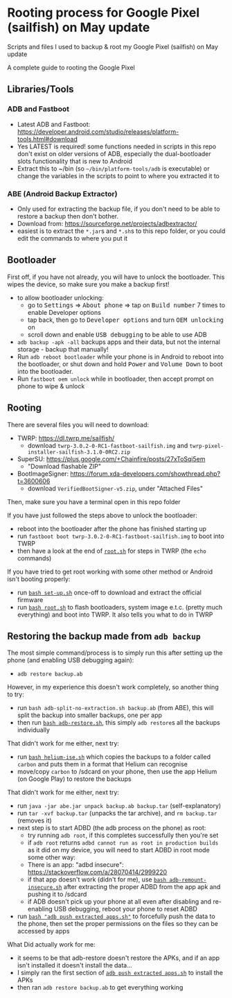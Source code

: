 # Rooting process for Google Pixel (sailfish) on May update
Scripts and files I used to backup & root my Google Pixel (sailfish) on May update

A complete guide to rooting the Google Pixel

## Libraries/Tools
### ADB and Fastboot
- Latest ADB and Fastboot: https://developer.android.com/studio/releases/platform-tools.html#download
- Yes LATEST is required! some functions needed in scripts in this repo don't exist on older versions of ADB, especially the dual-bootloader slots functionality that is new to Android
- Extract this to ~/bin (so `~/bin/platform-tools/adb` is executable) or change the variables in the scripts to point to where you extracted it to

### ABE (Android Backup Extractor)
- Only used for extracting the backup file, if you don't need to be able to restore a backup then don't bother.
- Download from: https://sourceforge.net/projects/adbextractor/
- easiest is to extract the `*.jar`s and `*.sh`s to this repo folder, or you could edit the commands to where you put it

## Bootloader
First off, if you have not already, you will have to unlock the bootloader. This wipes the device, so make sure you make a backup first!

- to allow bootloader unlocking:
  - go to <kbd>Settings</kbd> => <kbd>About phone</kbd> => tap on <kbd>Build number</kbd> 7 times to enable Developer options
  - tap back, then go to <kbd>Developer options</kbd> and turn <kbd>OEM unlocking</kbd> on
  - scroll down and enable <kbd>USB debugging</kbd> to be able to use ADB
- `adb backup -apk -all` backups apps and their data, but not the internal storage - backup that manually!
- Run `adb reboot bootloader` while your phone is in Android to reboot into the bootloader, or shut down and hold <kbd>Power</kbd> and <kbd>Volume Down</kbd> to boot into the bootloader.
- Run `fastboot oem unlock` while in bootloader, then accept prompt on phone to wipe & unlock

## Rooting
There are several files you will need to download:
- TWRP: https://dl.twrp.me/sailfish/
  - download `twrp-3.0.2-0-RC1-fastboot-sailfish.img` and `twrp-pixel-installer-sailfish-3.1.0-0RC2.zip`
- SuperSU: https://plus.google.com/+Chainfire/posts/27xToSqi5em
  - "Download flashable ZIP"
- BootImageSigner: https://forum.xda-developers.com/showthread.php?t=3600606
  - download `VerifiedBootSigner-v5.zip`, under "Attached Files"

Then, make sure you have a terminal open in this repo folder

If you have just followed the steps above to unlock the bootloader:
- reboot into the bootloader after the phone has finished starting up
- run `fastboot boot twrp-3.0.2-0-RC1-fastboot-sailfish.img` to boot into TWRP
- then have a look at the end of [`root.sh`](root.sh) for steps in TWRP (the `echo` commands)

If you have tried to get root working with some other method or Android isn't booting properly:
- run [`bash set-up.sh`](set-up.sh) once-off to download and extract the official firmware
- run [`bash root.sh`](root.sh) to flash bootloaders, system image e.t.c. (pretty much everything) and boot into TWRP. It also tells you what to do in TWRP

## Restoring the backup made from `adb backup`
The most simple command/process is to simply run this after setting up the phone (and enabling USB debugging again):
- `adb restore backup.ab`

However, in my experience this doesn't work completely, so another thing to try:
- run `bash adb-split-no-extraction.sh backup.ab` (from ABE), this will split the backup into smaller backups, one per app
- then run [`bash adb-restore.sh`](adb-restore.sh), this simply `adb restore`s all the backups individually

That didn't work for me either, next try:
- run [`bash helium-ise.sh`](helium-ise.sh) which copies the backups to a folder called `carbon` and puts them in a format that Helium can recognise
- move/copy `carbon` to /sdcard on your phone, then use the app Helium (on Google Play) to restore the backups

That didn't work for me either, next try:
- run `java -jar abe.jar unpack backup.ab backup.tar` (self-explanatory)
- run `tar -xvf backup.tar` (unpacks the tar archive), and `rm backup.tar` (removes it)
- next step is to start ADBD (the adb process on the phone) as root:
  - try running `adb root`, if this completes successfully then you're set
  - if `adb root` returns `adbd cannot run as root in production builds` as it did on my device, you will need to start ADBD in root mode some other way:
  - There is an app: "adbd insecure": https://stackoverflow.com/a/28070414/2999220
  - if that app doesn't work (didn't for me), use [`bash adb-remount-insecure.sh`](adb-remount-insecure.sh) after extracting the proper ADBD from the app apk and pushing it to /sdcard
  - if ADB doesn't pick up your phone at all even after disabling and re-enabling USB debugging, reboot your phone to reset ADBD
- run [`bash "adb push extracted apps.sh"`](adb%20push%20extracted%20apps.sh) to forcefully push the data to the phone, then set the proper permissions on the files so they can be accessed by apps

What Did actually work for me:
- it seems to be that adb-restore doesn't restore the APKs, and if an app isn't installed it doesn't install the data...
- I simply ran the first section of [`adb push extracted apps.sh`](adb%20push%20extracted%20apps.sh) to install the APKs
- then ran `adb restore backup.ab` to get everything working
